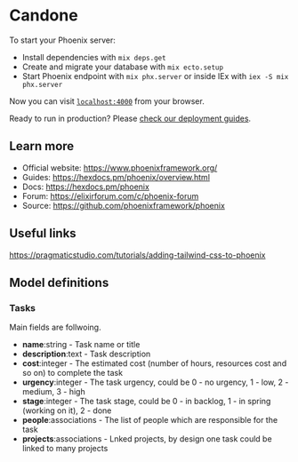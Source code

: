 # Candone

To start your Phoenix server:

  * Install dependencies with `mix deps.get`
  * Create and migrate your database with `mix ecto.setup`
  * Start Phoenix endpoint with `mix phx.server` or inside IEx with `iex -S mix phx.server`

Now you can visit [`localhost:4000`](http://localhost:4000) from your browser.

Ready to run in production? Please [check our deployment guides](https://hexdocs.pm/phoenix/deployment.html).

## Learn more

  * Official website: https://www.phoenixframework.org/
  * Guides: https://hexdocs.pm/phoenix/overview.html
  * Docs: https://hexdocs.pm/phoenix
  * Forum: https://elixirforum.com/c/phoenix-forum
  * Source: https://github.com/phoenixframework/phoenix


## Useful links
https://pragmaticstudio.com/tutorials/adding-tailwind-css-to-phoenix



## Model definitions


### Tasks
Main fields are follwoing. 

  * **name**:string - Task name or title
  * **description**:text - Task description
  * **cost**:integer - The estimated cost (number of hours, resources cost and so on) to complete the task
  * **urgency**:integer - The task urgency, could be 0 - no urgency, 1 - low, 2 - medium, 3 - high
  * **stage**:integer - The task stage, could be 0 - in backlog, 1 - in spring (working on it), 2 - done
  * **people**:associations - The list of people which are responsible for the task 
  * **projects**:associations - Lnked projects, by design one task could be linked to many projects
   